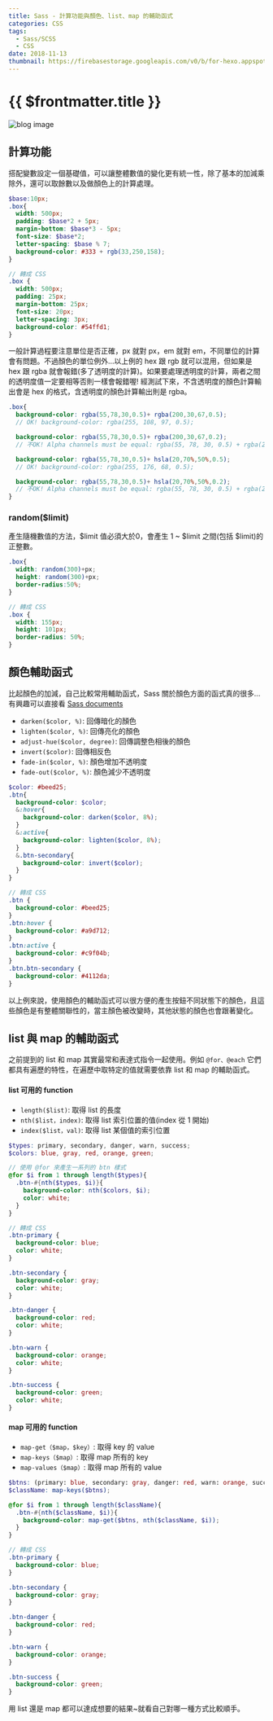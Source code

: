 ```yaml
---
title: Sass - 計算功能與顏色、list、map 的輔助函式
categories: CSS
tags:
  - Sass/SCSS
  - CSS
date: 2018-11-13
thumbnail: https://firebasestorage.googleapis.com/v0/b/for-hexo.appspot.com/o/2018-10-15-css-sass.jpg?alt=media&token=bf9f5870-7806-48db-9d36-34c6f65b9c71
---
```


# {{ $frontmatter.title }}

![blog image](https://firebasestorage.googleapis.com/v0/b/for-hexo.appspot.com/o/2018-10-15-css-sass.jpg?alt=media&token=bf9f5870-7806-48db-9d36-34c6f65b9c71 "Sass - 前端工程師應該要會的工程化 CSS")

## 計算功能
搭配變數設定一個基礎值，可以讓整體數值的變化更有統一性，除了基本的加減乘除外，還可以取餘數以及做顏色上的計算處理。
```scss
$base:10px;
.box{
  width: 500px;
  padding: $base*2 + 5px;
  margin-bottom: $base*3 - 5px;
  font-size: $base*2;
  letter-spacing: $base % 7;
  background-color: #333 + rgb(33,250,158);
}

// 轉成 CSS
.box {
  width: 500px;
  padding: 25px;
  margin-bottom: 25px;
  font-size: 20px;
  letter-spacing: 3px;
  background-color: #54ffd1;
}
```
一般計算過程要注意單位是否正確，px 就對 px，em 就對 em，不同單位的計算會有問題。不過顏色的單位例外...以上例的 hex 跟 rgb 就可以混用，但如果是 hex 跟 rgba 就會報錯(多了透明度的計算)。如果要處理透明度的計算，兩者之間的透明度值一定要相等否則一樣會報錯喔!
經測試下來，不含透明度的顏色計算輸出會是 hex 的格式，含透明度的顏色計算輸出則是 rgba。
```scss
.box{
  background-color: rgba(55,78,30,0.5)+ rgba(200,30,67,0.5);
  // OK! background-color: rgba(255, 108, 97, 0.5);

  background-color: rgba(55,78,30,0.5)+ rgba(200,30,67,0.2);
  // 不OK! Alpha channels must be equal: rgba(55, 78, 30, 0.5) + rgba(200, 30, 67, 0.2)

  background-color: rgba(55,78,30,0.5)+ hsla(20,70%,50%,0.5);
  // OK! background-color: rgba(255, 176, 68, 0.5);

  background-color: rgba(55,78,30,0.5)+ hsla(20,70%,50%,0.2);
  // 不OK! Alpha channels must be equal: rgba(55, 78, 30, 0.5) + rgba(217, 98, 38, 0.2)
}
```

### random($limit)
產生隨機數值的方法，$limit 值必須大於0，會產生 1 ~ $limit 之間(包括 $limit)的正整數。
```scss
.box{
  width: random(300)+px;
  height: random(300)+px;
  border-radius:50%;
}

// 轉成 CSS
.box {
  width: 155px;
  height: 101px;
  border-radius: 50%;
}
```

## 顏色輔助函式
比起顏色的加減，自己比較常用輔助函式，Sass 關於顏色方面的函式真的很多...有興趣可以直接看 [Sass documents](https://sass-lang.com/documentation/Sass/Script/Functions.html)
- `darken($color, %)`: 回傳暗化的顏色
- `lighten($color, %)`: 回傳亮化的顏色
- `adjust-hue($color, degree)`: 回傳調整色相後的顏色
- `invert($color)`: 回傳相反色
- `fade-in($color, %)`: 顏色增加不透明度
- `fade-out($color, %)`: 顏色減少不透明度

```scss
$color: #beed25;
.btn{
  background-color: $color;
  &:hover{
    background-color: darken($color, 8%);
  }
  &:active{
    background-color: lighten($color, 8%);
  }
  &.btn-secondary{
    background-color: invert($color);
  }
}

// 轉成 CSS
.btn {
  background-color: #beed25;
}
.btn:hover {
  background-color: #a9d712;
}
.btn:active {
  background-color: #c9f04b;
}
.btn.btn-secondary {
  background-color: #4112da;
}
```
以上例來說，使用顏色的輔助函式可以很方便的產生按鈕不同狀態下的顏色，且這些顏色是有整體關聯性的，當主顏色被改變時，其他狀態的顏色也會跟著變化。

## list 與 map 的輔助函式
之前提到的 list 和 map 其實最常和表達式指令一起使用。例如 `@for、@each` 它們都具有遍歷的特性，在遍歷中取特定的值就需要依靠 list 和 map 的輔助函式。

#### list 可用的 function
- `length($list)`: 取得 list 的長度
- `nth($list，index)`: 取得 list 索引位置的值(index 從 1 開始)
- `index($list，val)`: 取得 list 某個值的索引位置

```scss
$types: primary, secondary, danger, warn, success;
$colors: blue, gray, red, orange, green;

// 使用 @for 來產生一系列的 btn 樣式
@for $i from 1 through length($types){
  .btn-#{nth($types, $i)}{
    background-color: nth($colors, $i);
    color: white;
  }
}

// 轉成 CSS
.btn-primary {
  background-color: blue;
  color: white;
}

.btn-secondary {
  background-color: gray;
  color: white;
}

.btn-danger {
  background-color: red;
  color: white;
}

.btn-warn {
  background-color: orange;
  color: white;
}

.btn-success {
  background-color: green;
  color: white;
}

```

#### map 可用的 function
- `map-get（$map，$key）`: 取得 key 的 value
- `map-keys（$map）`: 取得 map 所有的 key
- `map-values（$map）`: 取得 map 所有的 value

```scss
$btns: (primary: blue, secondary: gray, danger: red, warn: orange, success: green);
$className: map-keys($btns);

@for $i from 1 through length($className){
  .btn-#{nth($className, $i)}{
    background-color: map-get($btns, nth($className, $i));
  }
}

// 轉成 CSS
.btn-primary {
  background-color: blue;
}

.btn-secondary {
  background-color: gray;
}

.btn-danger {
  background-color: red;
}

.btn-warn {
  background-color: orange;
}

.btn-success {
  background-color: green;
}
```
用 list 還是 map 都可以達成想要的結果~就看自己對哪一種方式比較順手。